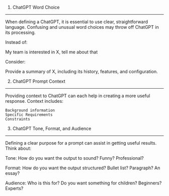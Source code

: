1. ChatGPT Word Choice

---

When defining a ChatGPT, it is essential to use clear, straightforward language. Confusing and unusual word choices may throw off ChatGPT in its processing.

Instead of:

My team is interested in X, tell me about that

Consider:

Provide a summary of X, including its history, features, and configuration.

2. ChatGPT Prompt Context

---

Providing context to ChatGPT can each help in creating a more useful response. Context includes:

    Background information
    Specific Requirements
    Constraints

3. ChatGPT Tone, Format, and Audience

---

Defining a clear purpose for a prompt can assist in getting useful results. Think about:

Tone: How do you want the output to sound? Funny? Professional?

Format: How do you want the output structured? Bullet list? Paragraph? An essay?

Audience: Who is this for? Do you want something for children? Beginners? Experts?
